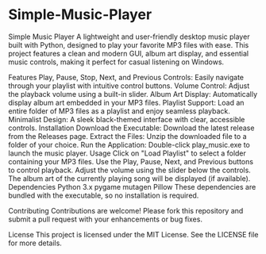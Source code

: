 # Simple-Music-Player
Simple Music Player
A lightweight and user-friendly desktop music player built with Python, designed to play your favorite MP3 files with ease. This project features a clean and modern GUI, album art display, and essential music controls, making it perfect for casual listening on Windows.

Features
Play, Pause, Stop, Next, and Previous Controls: Easily navigate through your playlist with intuitive control buttons.
Volume Control: Adjust the playback volume using a built-in slider.
Album Art Display: Automatically display album art embedded in your MP3 files.
Playlist Support: Load an entire folder of MP3 files as a playlist and enjoy seamless playback.
Minimalist Design: A sleek black-themed interface with clear, accessible controls.
Installation
Download the Executable: Download the latest release from the Releases page.
Extract the Files: Unzip the downloaded file to a folder of your choice.
Run the Application: Double-click play_music.exe to launch the music player.
Usage
Click on "Load Playlist" to select a folder containing your MP3 files.
Use the Play, Pause, Next, and Previous buttons to control playback.
Adjust the volume using the slider below the controls.
The album art of the currently playing song will be displayed (if available).
Dependencies
Python 3.x
pygame
mutagen
Pillow
These dependencies are bundled with the executable, so no installation is required.

Contributing
Contributions are welcome! Please fork this repository and submit a pull request with your enhancements or bug fixes.

License
This project is licensed under the MIT License. See the LICENSE file for more details.
